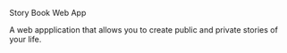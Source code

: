 Story Book Web App

A web appplication that allows you to create public and private stories of your life.